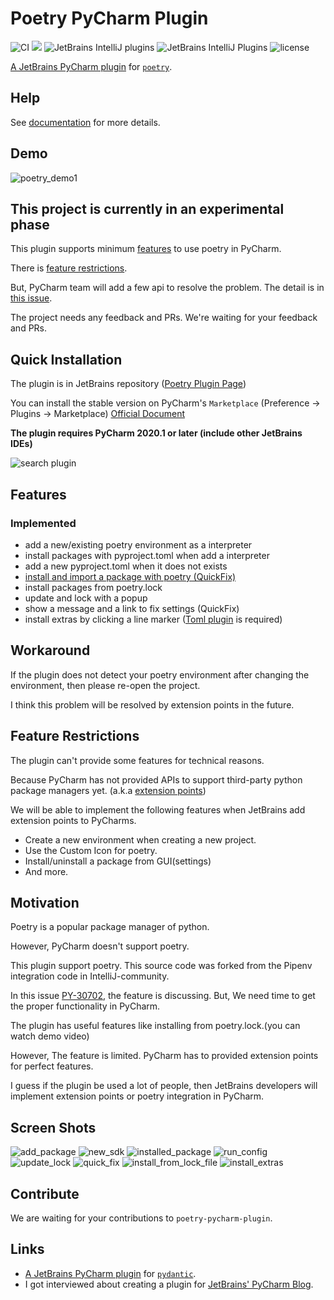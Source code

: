 # Poetry PyCharm Plugin
![CI](https://github.com/koxudaxi/poetry-pycharm-plugin/workflows/CI/badge.svg)
[![](https://img.shields.io/jetbrains/plugin/v/14307)](https://plugins.jetbrains.com/plugin/14307-poetry)
![JetBrains IntelliJ plugins](https://img.shields.io/jetbrains/plugin/d/14307-poetry)
![JetBrains IntelliJ Plugins](https://img.shields.io/jetbrains/plugin/r/rating/14307-poetry)
![license](https://img.shields.io/github/license/koxudaxi/poetry-pycharm-plugin.svg)

[A JetBrains PyCharm plugin](https://plugins.jetbrains.com/plugin/14307-poetry) for [`poetry`](https://python-poetry.org/).

## Help
See [documentation](https://koxudaxi.github.io/poetry-pycharm-plugin/) for more details.

## Demo
![poetry_demo1](https://raw.githubusercontent.com/koxudaxi/poetry-pycharm-plugin/master/docs/poetry_demo1.gif)

## This project is currently in an experimental phase
This plugin supports minimum [features](#features) to use poetry in PyCharm.

There is [feature restrictions](#feature-restrictions).

But, PyCharm team will add a few api to resolve the problem. The detail is in [this issue](https://github.com/koxudaxi/poetry-pycharm-plugin/issues/58).

The project needs any feedback and PRs. We're waiting for your feedback and PRs.

## Quick Installation

The plugin is in JetBrains repository ([Poetry Plugin Page](https://plugins.jetbrains.com/plugin/14307-poetry))

You can install the stable version on PyCharm's `Marketplace` (Preference -> Plugins -> Marketplace) [Official Document](https://www.jetbrains.com/help/idea/managing-plugins.html)

**The plugin requires PyCharm 2020.1 or later (include other JetBrains IDEs)**

![search plugin](https://raw.githubusercontent.com/koxudaxi/poetry-pycharm-plugin/master/docs/search_plugin.png)

##  Features
### Implemented
- add a new/existing poetry environment as a interpreter 
- install packages with pyproject.toml when add a interpreter
- add a new pyproject.toml when it does not exists
- [install and import a package with poetry (QuickFix)](#screen-shots)
- install packages from poetry.lock
- update and lock with a popup
- show a message and a link to fix settings (QuickFix)
- install extras by clicking a line marker ([Toml plugin](https://plugins.jetbrains.com/plugin/8195-toml) is required)

## Workaround
If the plugin does not detect your poetry environment after changing the environment, then please re-open the project.

I think this problem will be resolved by extension points in the future. 

## Feature Restrictions  
The plugin can't provide some features for technical reasons.

Because PyCharm has not provided APIs to support third-party python package managers yet. (a.k.a [extension points](https://www.jetbrains.org/intellij/sdk/docs/basics/plugin_structure/plugin_extensions.html)) 

We will be able to implement the following features when JetBrains add extension points to PyCharms.

- Create a new environment when creating a new project.
- Use the Custom Icon for poetry.
- Install/uninstall a package from GUI(settings)
- And more.

## Motivation
Poetry is a popular package manager of python.

However, PyCharm doesn't support poetry.

This plugin support poetry. This source code was forked from the Pipenv integration code in IntelliJ-community.

In this issue [PY-30702](https://youtrack.jetbrains.com/issue/PY-30702), the feature is discussing. But, We need time to get the proper functionality in PyCharm.

The plugin has useful features like installing from poetry.lock.(you can watch demo video)

However, The feature is limited. PyCharm has to provided extension points for perfect features.


I guess if the plugin be used a lot of people, then JetBrains developers will implement extension points or poetry integration in PyCharm. 


## Screen Shots
![add_package](https://raw.githubusercontent.com/koxudaxi/poetry-pycharm-plugin/master/docs/add_package.gif)
![new_sdk](https://raw.githubusercontent.com/koxudaxi/poetry-pycharm-plugin/master/docs/new_sdk.png)
![installed_package](https://raw.githubusercontent.com/koxudaxi/poetry-pycharm-plugin/master/docs/installed_package.png)
![run_config](https://raw.githubusercontent.com/koxudaxi/poetry-pycharm-plugin/master/docs/run_config.png)
![update_lock](https://raw.githubusercontent.com/koxudaxi/poetry-pycharm-plugin/master/docs/update_lock.png)
![quick_fix](https://raw.githubusercontent.com/koxudaxi/poetry-pycharm-plugin/master/docs/quick_fix.png)
![install_from_lock_file](https://raw.githubusercontent.com/koxudaxi/poetry-pycharm-plugin/master/docs/install_from_lock_file.png)
![install_extras](https://raw.githubusercontent.com/koxudaxi/poetry-pycharm-plugin/master/docs/extras.png)


## Contribute
We are waiting for your contributions to `poetry-pycharm-plugin`.


## Links
- [A JetBrains PyCharm plugin](https://plugins.jetbrains.com/plugin/12861-pydantic) for [`pydantic`](https://github.com/samuelcolvin/pydantic).
- I got interviewed about creating a plugin for [JetBrains' PyCharm Blog](https://blog.jetbrains.com/pycharm/2020/04/interview-koudai-aono-author-of-pydantic-plugin-for-pycharm/).


